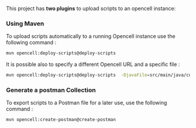 This project has **two plugins** to upload scripts to an opencell instance: 
### Using Maven 
To upload scripts automatically to a running Opencell instance use the following command : 

```bash
mvn opencell:deploy-scripts@deploy-scripts
```

It is possible also to specify a different Opencell URL and a specific file :

```bash
mvn opencell:deploy-scripts@deploy-scripts  -DjavaFile=src/main/java/com/opencell/script/SampleScript.java -Dopencell.url={url_opencell}
```

### Generate a postman Collection
To export scripts to a Postman file for a later use, use the following command :

```bash
mvn opencell:create-postman@create-postman
```


